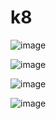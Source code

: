# k8

![image](https://github.com/suganyaanbalagan123/k8/assets/133192593/741e79ae-923e-41fa-8d10-b9a15e443342)


![image](https://github.com/suganyaanbalagan123/k8/assets/133192593/37007e0b-ae9f-4b26-87f3-c82252c3d36b)


![image](https://github.com/suganyaanbalagan123/k8/assets/133192593/b0be32c3-5430-49d1-a5ea-5043a06f82ff)

![image](https://github.com/suganyaanbalagan123/k8/assets/133192593/a6f7dfdc-17f1-48ce-97ed-da7da4b1b8ca)

